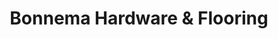 ---
title: "Bonnema Hardware & Flooring"
url: /spicer/bonnema-hardware-and-flooring/
shop: supermarket
---